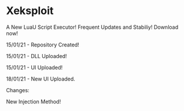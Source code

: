 # Xeksploit
A New LuaU Script Executor! Frequent Updates and Stabiliy! Download now!


15/01/21 - Repository Created!

15/01/21 - DLL Uploaded!

15/01/21 - UI Uploaded!

18/01/21 - New UI Uploaded.

Changes:

New Injection Method!
